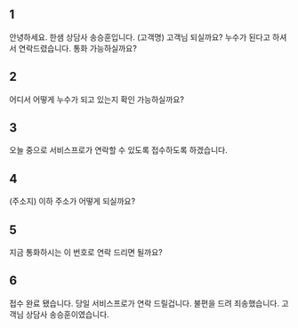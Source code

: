 ## 1
안녕하세요. 한샘 상담사 송승훈입니다. (고객명) 고객님 되실까요?
누수가 된다고 하셔서 연락드렸습니다.
통화 가능하실까요?
## 2
어디서 어떻게 누수가 되고 있는지 확인 가능하실까요?
## 3
오늘 중으로 서비스프로가 연락할 수 있도록 접수하도록 하겠습니다.
## 4
(주소지) 이하 주소가 어떻게 되실까요?
## 5
지금 통화하시는 이 번호로 연락 드리면 될까요?
## 6
접수 완료 됐습니다. 당일 서비스프로가 연락 드릴겁니다.
불편을 드려 죄송했습니다. 고객님 
상담사 송승훈이였습니다.